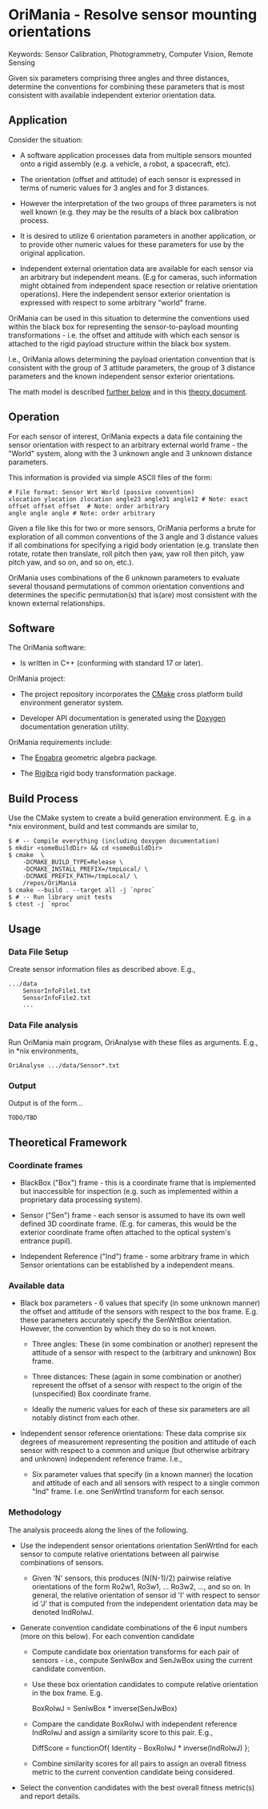 
# OriMania - Resolve sensor mounting orientations

Keywords: Sensor Calibration, Photogrammetry, Computer Vision, Remote Sensing

Given six parameters comprising three angles and three distances, determine
the conventions for combining these parameters that is most consistent with
available independent exterior orientation data.


## Application

Consider the situation:

* A software application processes data from multiple sensors mounted onto
a rigid assembly (e.g. a vehicle, a robot, a spacecraft, etc).

* The orientation (offset and attitude) of each sensor is expressed in
terms of numeric values for 3 angles and for 3 distances.

* However the interpretation of the two groups of three parameters is
not well known (e.g.  they may be the results of a black box calibration
process.

* It is desired to utilize 6 orientation parameters in another
application, or to provide other numeric values for these parameters
for use by the original application.

* Independent external orientation data are available for each sensor via
an arbitrary but independent means. (E.g for cameras, such information
might obtained from independent space resection or relative orientation
operations). Here the independent sensor exterior orientation is expressed
with respect to some arbitrary "world" frame.

OriMania can be used in this situation to determine the conventions used
within the black box for representing the sensor-to-payload mounting
transformations - i.e. the offset and attitude with which each sensor
is attached to the rigid payload structure within the black box system.

I.e., OriMania allows determining the payload orientation convention
that is consistent with the group of 3 attitude parameters, the group
of 3 distance parameters and the known independent sensor exterior
orientations.

The math model is described
[further below](#Theoretical-Framework) and in this
[theory document](./theory/OriManiaTheory.lyx).

## Operation

For each sensor of interest, OriMania expects a data file containing the
sensor orientation with respect to an arbitrary external world frame -
the "World" system, along with the 3 unknown angle and 3 unknown
distance parameters.

This information is provided via simple ASCII files of the form:

	# File format: Sensor Wrt World (passive convention)
	xlocation ylocation zlocation angle23 angle31 angle12 # Note: exact
	offset offset offset  # Note: order arbitrary
	angle angle angle # Note: order arbitrary

Given a file like this for two or more sensors, OriMania performs a brute
for exploration of all common conventions of the 3 angle and 3 distance
values if all combinations for specifying a rigid body orientation
(e.g. translate then rotate, rotate then translate, roll pitch then yaw,
yaw roll then pitch, yaw pitch yaw, and so on, and so on, etc.).

OriMania uses combinations of the 6 unknown parameters to evaluate several
thousand permutations of common orientation conventions and determines
the specific permutation(s) that is(are) most consistent with the known
external relationships.

## Software

The OriMania software:

* Is written in C++ (conforming with standard 17 or later).

OriMania project:

* The project repository incorporates the [CMake](https://cmake.org)
cross platform build environment generator system.

* Developer API documentation is generated using the
[Doxygen](https://www.doxygen.nl/index.html) documentation generation
utility.

OriMania requirements include:

* The [Engabra](https://github.com/Stellacore/Engabra) geometric algebra
package.

* The [Rigibra](https://github.com/Stellacore/Rigibra) rigid body
transformation package.

## Build Process

Use the CMake system to create a build generation environment. E.g. in a
\*nix environment, build and test commands are similar to,

	$ # -- Compile everything (including doxygen documentation)
	$ mkdir <someBuildDir> && cd <someBuildDir>
	$ cmake  \
		-DCMAKE_BUILD_TYPE=Release \
		-DCMAKE_INSTALL_PREFIX=/tmpLocal/ \
		-DCMAKE_PREFIX_PATH=/tmpLocal/ \
		/repos/OriMania
	$ cmake --build . --target all -j `nproc`
	$ # -- Run library unit tests
	$ ctest -j `nproc`

## Usage

### Data File Setup

Create sensor information files as described above. E.g.,

	.../data
		SensorInfoFile1.txt
		SensorInfoFile2.txt
		...

### Data File analysis

Run OriMania main program, OriAnalyse with these files as arguments.
E.g., in \*nix environments,

	OriAnalyse .../data/Sensor*.txt

### Output

Output is of the form...

	TODO/TBD

## Theoretical Framework

### Coordinate frames

* BlackBox ("Box") frame - this is a coordinate frame that is implemented
but inaccessible for inspection (e.g. such as implemented within a
proprietary data processing system).

* Sensor ("Sen") frame - each sensor is assumed to have its own well
defined 3D coordinate frame. (E.g. for cameras, this would be the exterior
coordinate frame often attached to the optical system's entrance pupil).

* Independent Reference ("Ind") frame - some arbitrary frame in which Sensor
orientations can be established by a independent means.

### Available data

* Black box parameters - 6 values that specify (in some unknown manner)
the offset and attitude of the sensors with respect to the box frame. E.g.
these parameters accurately specify the SenWrtBox orientation. However, the
convention by which they do so is not known.

	* Three angles: These (in some combination or another) represent the
	attitude of a sensor with respect to the (arbitrary and unknown) Box
	frame.

	* Three distances: These (again in some combination or another)
	represent the offset of a sensor with respect to the origin of the
	(unspecified) Box coordinate frame.

	* Ideally the numeric values for each of these six parameters are
	all notably distinct from each other.

* Independent sensor reference orientations: These data comprise six
degrees of measurement representing the position and attitude of each
sensor with respect to a common and unique (but otherwise arbitrary and
unknown) independent reference frame. I.e.,

	* Six parameter values that specify (in a known manner) the location
	and attitude of each and all sensors with respect to a single common
	"Ind" frame. I.e. one SenWrtInd transform for each sensor.

### Methodology

The analysis proceeds along the lines of the following.

* Use the independent sensor orientations orientation SenWrtInd for each
sensor to compute relative orientations between all pairwise combinations 
of sensors.

	* Given 'N' sensors, this produces (N(N-1)/2) pairwise relative
	orientations of the form Ro2w1, Ro3w1, ... Ro3w2, ..., and so on.
	In general, the relative orientation of sensor id 'I' with respect
	to sensor id 'J' that is computed from the independent orientation
	data may be denoted IndRoIwJ.

* Generate convention candidate combinations of the 6 input numbers
(more on this below). For each convention candidate

	* Compute candidate box orientation transforms for each pair
	of sensors - i.e., compute SenIwBox and SenJwBox using the current
	candidate convention.

	* Use these box orientation candidates to compute relative orientation
	in the box frame. E.g.

		BoxRoIwJ = SenIwBox * inverse(SenJwBox)

	* Compare the candidate BoxRoIwJ with independent reference IndRoIwJ
	and assign a similarity score to this pair. E.g.,

		DiffScore = functionOf{ Identity - BoxRoIwJ * inverse(IndRoIwJ) };

	* Combine similarity scores for all pairs to assign an overall
	fitness metric to the current convention candidate being considered.

* Select the convention candidates with the best overall fitness metric(s)
and report details.

